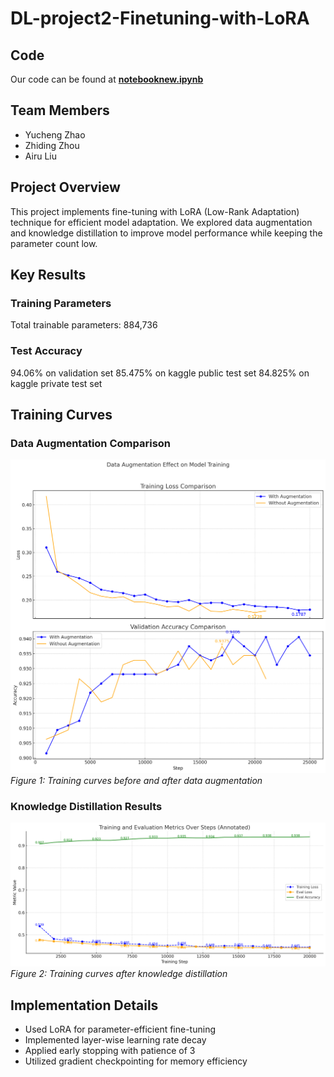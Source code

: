 # DL-project2-Finetuning-with-LoRA

## Code

Our code can be found at <u>**notebooknew.ipynb**</u>

## Team Members
- Yucheng Zhao
- Zhiding Zhou
- Airu Liu

## Project Overview
This project implements fine-tuning with LoRA (Low-Rank Adaptation) technique for efficient model adaptation. We explored data augmentation and knowledge distillation to improve model performance while keeping the parameter count low.

## Key Results

### Training Parameters
Total trainable parameters: 884,736

### Test Accuracy
94.06% on validation set
85.475% on kaggle public test set
84.825% on kaggle private test set

## Training Curves

### Data Augmentation Comparison
![Data Augmentation Comparison](DataAugmentation.png)
*Figure 1: Training curves before and after data augmentation*

### Knowledge Distillation Results
![Knowledge Distillation Results](Distillation.png)
*Figure 2: Training curves after knowledge distillation*

## Implementation Details
- Used LoRA for parameter-efficient fine-tuning
- Implemented layer-wise learning rate decay
- Applied early stopping with patience of 3
- Utilized gradient checkpointing for memory efficiency
